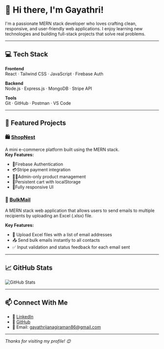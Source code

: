 # 👋 Hi there, I'm Gayathri!

I'm a passionate MERN stack developer who loves crafting clean, responsive, and user-friendly web applications. I enjoy learning new technologies and building full-stack projects that solve real problems.

---

## 💻 Tech Stack

**Frontend**  
React · Tailwind CSS · JavaScript · Firebase Auth

**Backend**  
Node.js · Express.js · MongoDB · Stripe API

**Tools**  
Git · GitHub · Postman · VS Code

---

## 🚀 Featured Projects

### 🛍️ [ShopNest](https://github.com/yourusername/shopnest)
A mini e-commerce platform built using the MERN stack.  
**Key Features:**
- 🔐Firebase Authentication  
- 💳Stripe payment integration  
- 🧑‍💼Admin-only product management  
- 🛒Persistent cart with localStorage  
- 📱Fully responsive UI


### 📧 [BulkMail](https://github.com/yourusername/bulkmail)
A MERN stack web application that allows users to send emails to multiple recipients by uploading an Excel (.xlsx) file.

**Key Features:**
- 📂 Upload Excel files with a list of email addresses
- 📤 Send bulk emails instantly to all contacts
- ✅ Input validation and status feedback for each email sent
  
---


## 📈 GitHub Stats

![GitHub Stats](https://github-readme-stats.vercel.app/api?username=Gayathri-Janagiraman&show_icons=true&theme=dracula)

---

## 📫 Connect With Me

- 💼 [LinkedIn](https://www.linkedin.com/in/gayathri-janagiraman7/)
- 🐙 [GitHub](https://github.com/yourusername)
- 📧 Email: gayathrijanagiraman86@gmail.com

---

_Thanks for visiting my profile! 😊_


